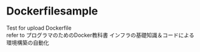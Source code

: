 # Dockerfilesample<br>
Test for upload Dockerfile<br>
refer to プログラマのためのDocker教科書 インフラの基礎知識＆コードによる環境構築の自動化
